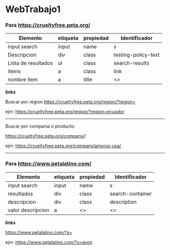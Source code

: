 # WebTrabajo1
### Para https://crueltyfree.peta.org/
|Elemento | etiqueta | propiedad | Identificador|
|--|--|--|--|
| input search | input | name | s |
| Descripcion | div | class | testing-policy-text |
| Lista de resultados | ul | class | search-results |
| items | a | class | link |
| nombre item | a | title | <> |


**links**


Buscar por region https://crueltyfree.peta.org/region/?region=<region>
  
  
ejm: https://crueltyfree.peta.org/region/?region=ecuador

---
Buscar por compania o producto:


https://crueltyfree.peta.org/company/<clave>/
  
  
ejm: https://crueltyfree.peta.org/company/amorus-usa/

---
### Para https://www.petalatino.com/

|Elemento | etiqueta | propiedad | Identificador|
|--|--|--|--|
| input search | input | name | s |
| resultados | div | class | search-container |
| descripcion | div | class | description |
| valor descripcion | a | <> | <> |

**links**

https://www.petalatino.com/?s=<clave>

ejm: https://www.petalatino.com/?s=avon
